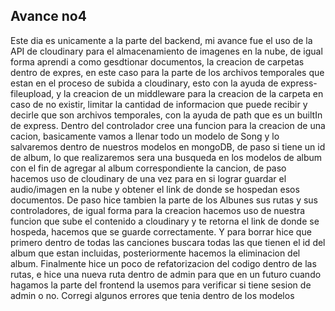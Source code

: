 ## Avance no4
Este dia es unicamente a la parte del backend, mi avance fue el uso de la API de cloudinary para el almacenamiento de imagenes en la nube, de igual forma aprendi a como gesdtionar documentos, la creacion de carpetas dentro de expres, en este caso para la parte de los archivos temporales que estan en el proceso de subida a cloudinary, esto con la ayuda de express-fileupload, y la creacion de un middleware para la creacion de la carpeta en caso de no existir, limitar la cantidad de informacion que puede recibir y decirle que son archivos temporales, con la ayuda de path que es un builtIn de express.
Dentro del controlador cree una funcion para la creacion de una cacion, basicamente vamos a llenar todo un modelo de Song y lo salvaremos dentro de nuestros modelos en mongoDB, de paso si tiene un id de album, lo que realizaremos sera una busqueda en los modelos de album con el fin de agregar al album correspondiente la cancion, de paso hacemos uso de cloudinary de una vez para en si lograr guardar el audio/imagen en la nube y obtener el link de donde se hospedan esos documentos.
De paso hice tambien la parte de los Albunes sus rutas y sus controladores, de igual forma para la creacion hacemos uso de nuestra funcion que sube el contenido a cloudinary y te retorna el link de donde se hospeda, hacemos que se guarde correctamente. Y para borrar hice que primero dentro de todas las canciones buscara todas las que tienen el id del album que estan incluidas, posteriormente hacemos la eliminacion del album.
Finalmente hice un poco de refatorizacion del codigo dentro de las rutas, e hice una nueva ruta dentro de admin para que en un futuro cuando hagamos la parte del frontend la usemos para verificar si tiene sesion de admin o no.
Corregi algunos errores que tenia dentro de los modelos
